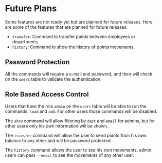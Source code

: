 # Future Plans

Some features are not ready yet but are planned for future releases. Here are some of the features that are planned for future releases:

- `transfer`: Command to transfer points between employees or departments.
- `history`: Command to show the history of points movements.

## Password Protection

All the commands will require a e-mail and password, and then will check on the `users` table to validate the authentication.

## Role Based Access Control

Users that have the role `admin` on the `users` table will be able to run the commands: `load` and `add`. For other users those commands will be disabled.

The `show` command will allow filtering by `dept` and `email` for admins, but for other users only his own information will be shown.

The `transfer` command will allow the user to send points from his own balance to any other and will be password protected.

The `history` command allows the user to see his own movements, admin users can pass `--email` to see the movements of any other user.